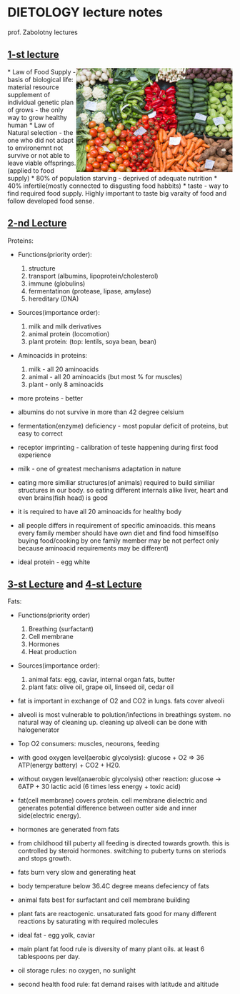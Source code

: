 DIETOLOGY lecture notes 
=======================

prof. Zabolotny lectures

[1-st lecture](https://www.youtube.com/watch?v=ks2CiWG2_Lc)
------------

<img src="deitology/veges.jpg" align="right" width="350px">
 * Law of Food Supply - basis of biological life: material resource supplement of individual genetic plan of grows - the only way to grow healthy human
 * Law of Natural selection - the one who did not adapt to environemnt not survive or not able to leave viable offsprings. (applied to food supply)
 * 80% of population starving - deprived of adequate nutrition
 * 40% infertile(mostly connected to disgusting food habbits)
 * taste - way to find required food supply. Highly important to taste big varaity of food and follow developed food sense.

[2-nd Lecture](https://www.youtube.com/watch?v=V-rGJ5exGos)
-----------------------------------------------------------

Proteins:
 * Functions(priority order): 
   1. structure
   2. transport (albumins, lipoprotein/cholesterol)
   3. immune (globulins)
   4. fermentatinon (protease, lipase, amylase)
   5. hereditary (DNA)
 * Sources(importance order):
   1. milk and milk derivatives
   2. animal protein (locomotion)
   3. plant protein: (top: lentils, soya bean, bean)
 * Aminoacids in proteins:
   1. milk - all 20 aminoacids
   2. animal - all 20 aminoacids (but most % for muscles)
   3. plant - only 8 aminoacids

 * more proteins - better
 * albumins do not survive in more than 42 degree celsium
 * fermentation(enzyme) deficiency - most popular deficit of proteins, but easy to correct
 * receptor imprinting - calibration of teste happening during first food experience
 * milk - one of greatest mechanisms adaptation in nature
 * eating more similiar structures(of animals) required to build similiar structures in our body. so eating different internals alike liver, heart and even brains(fish head) is good
 * it is required to have all 20 aminoacids for healthy body
 * all people differs in requirement of specific aminoacids. this means every family member should have own diet and find food himself(so buying food/cooking by one family member may be not perfect only because aminoacid requirements may be different)
 * ideal protein - egg white

[3-st Lecture](https://www.youtube.com/watch?v=OPo9U-PE6s4) and [4-st Lecture](https://www.youtube.com/watch?v=RQ2tJGHxHas)
---------------------------------------------------------------------------------------------------------------------------

Fats:
 * Functions(priority order)
   1. Breathing (surfactant)
   2. Cell membrane
   3. Hormones
   4. Heat production

 * Sources(importance order):
   1. animal fats: egg, caviar, internal organ fats, butter
   2. plant fats: olive oil, grape oil, linseed oil, cedar oil 

 * fat is important in exchange of O2 and CO2 in lungs. fats cover alveoli 
 * alveoli is most vulnerable to polution/infections in breathings system. no natural way of cleaning up. cleaning up alveoli can be done with halogenerator
 * Top O2 consumers: muscles, neourons, feeding
 * with good oxygen level(aerobic glycolysis): glucose + O2 => 36 ATP(energy battery) + CO2 + H20. 
 * without oxygen level(anaerobic glycolysis) other reaction: glucose -> 6ATP + 30 lactic acid (6 times less energy + toxic acid)
 * fat(cell membrane) covers protein. cell membrane dielectric and generates potential difference between outter side and inner side(electric energy).
 * hormones are generated from fats
 * from childhood till puberty all feeding is directed towards growth. this is controlled by steroid hormones. switching to puberty turns on steriods and stops growth.
 * fats burn very slow and generating heat
 * body temperature below 36.4C degree means defeciency of fats
 * animal fats best for surfactant and cell membrane building
 * plant fats are reactogenic. unsaturated fats good for many different reactions by saturating with required molecules 
 * ideal fat - egg yolk, caviar
 * main plant fat food rule is diversity of many plant oils. at least 6 tablespoons per day.
 * oil storage rules: no oxygen, no sunlight
 * second health food rule: fat demand raises with latitude and altitude
